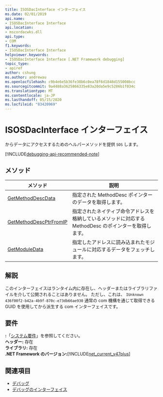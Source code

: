```yaml
---
title: ISOSDacInterface インターフェイス
ms.date: 02/01/2019
api.name:
- ISOSDacInterface Interface
api.location:
- mscordacwks.dll
api.type:
- COM
f1.keywords:
- ISOSDacInterface Interface
helpviewer.keywords:
- ISOSDacInterface Interface [.NET Framework debugging]
topic_type:
- apiref
author: cshung
ms.author: andrewau
ms.openlocfilehash: c9b4e6e5b36fe38b6c0ea78f6d1848d155008bcc
ms.sourcegitcommit: 9a4488a3625866335e83a20da5e9c5286b1f034c
ms.translationtype: MT
ms.contentlocale: ja-JP
ms.lasthandoff: 05/15/2020
ms.locfileid: "83420969"
---
```

# <a name="isosdacinterface-interface"></a>ISOSDacInterface インターフェイス

からデータにアクセスするためのヘルパーメソッドを提供 `SOS` します。

[!INCLUDE[debugging-api-recommended-note](../../../../includes/debugging-api-recommended-note.md)]

## <a name="methods"></a>メソッド

| メソッド                                                                                                               | 説明                                                                                                                   |
| -------------------------------------------------------------------------------------------------------------------- | ----------------------------------------------------------------------------------------------------------------------------- |
| [GetMethodDescData](isosdacinterface-getmethoddescdata-method.md) | 指定された MethodDesc ポインターのデータを取得します。 |
| [GetMethodDescPtrFromIP](isosdacinterface-getmethoddescptrfromip-method.md) | 指定されたネイティブ命令アドレスを格納しているメソッドに対応する MethodDesc のポインターを取得します。 |
| [GetModuleData](isosdacinterface-getmoduledata-method.md)| 指定したアドレスに読み込まれたモジュールに対応するデータをフェッチします。 |

## <a name="remarks"></a>解説

このインターフェイスはランタイム内に存在し、ヘッダーまたはライブラリファイルを介して公開されることはありません。 ただし、これは、 `IUnknown` `436f00f2-b42a-4b9f-870c-e73db66ae930` 通常の com 機構を通じて取得できる GUID を使用してから派生する com インターフェイスです。

## <a name="requirements"></a>要件

**:**「[システム要件](../../get-started/system-requirements.md)」を参照してください。  
**ヘッダー:** 存在  
**ライブラリ:** 存在  
**.NET Framework のバージョン:**[!INCLUDE[net_current_v47plus](../../../../includes/net-current-v47plus.md)]

## <a name="see-also"></a>関連項目

- [デバッグ](index.md)
- [デバッグのインターフェイス](debugging-interfaces.md)
